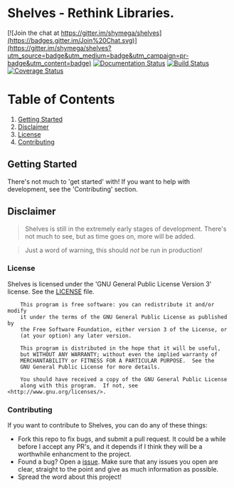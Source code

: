 Shelves - Rethink Libraries.
============================

[![Join the chat at https://gitter.im/shymega/shelves](https://badges.gitter.im/Join%20Chat.svg)](https://gitter.im/shymega/shelves?utm_source=badge&utm_medium=badge&utm_campaign=pr-badge&utm_content=badge)
[![Documentation Status](https://readthedocs.org/projects/shelves/badge/?version=latest)](https://readthedocs.org/projects/shelves/?badge=latest)
[![Build Status](https://drone.io/github.com/shymega/shelves/status.png)](https://drone.io/github.com/shymega/shelves/latest)
[![Coverage Status](https://coveralls.io/repos/shymega/shelves/badge.svg)](https://coveralls.io/r/shymega/shelves)

# Table of Contents

1. [Getting Started](#gettingstarted)
2. [Disclaimer](#disclaimer)
3. [License](#license)
4. [Contributing](#contributing)

## Getting Started

There's not much to 'get started' with! If you want to help
with development, see the 'Contributing' section. 

## Disclaimer

> Shelves is still in the extremely early stages of development.
> There's not much to see, but as time goes on, more will be added.

> Just a word of warning, this should _not_ be run in production!

### License

Shelves is licensed under the 'GNU General Public License Version 3' license. See the [LICENSE](/LICENSE) file.

```
    This program is free software: you can redistribute it and/or modify
    it under the terms of the GNU General Public License as published by
    the Free Software Foundation, either version 3 of the License, or
    (at your option) any later version.

    This program is distributed in the hope that it will be useful,
    but WITHOUT ANY WARRANTY; without even the implied warranty of
    MERCHANTABILITY or FITNESS FOR A PARTICULAR PURPOSE.  See the
    GNU General Public License for more details.

    You should have received a copy of the GNU General Public License
    along with this program.  If not, see <http://www.gnu.org/licenses/>.
```

### Contributing

If you want to contribute to Shelves, you can do any of these things:

* Fork this repo to fix bugs, and submit a pull request. It could be a while before I accept any PR's, and it depends if I think they will be a worthwhile enhancment to the project.
* Found a bug? Open a [issue](https://github.com/shymega/Shelves/issues). Make sure that any issues you open are clear, straight to the point and give as much information as possible.
* Spread the word about this project!
